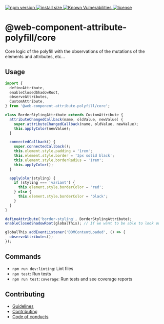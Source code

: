 <p>
    <a href="https://www.npmjs.com/package/@web-component-attribute-polyfill/core">
    <img src="https://img.shields.io/npm/v/@web-component-attribute-polyfill/core" alt="npm version">
  </a>

  <a href="https://packagephobia.now.sh/result?p=@web-component-attribute-polyfill/core">
    <img src="https://packagephobia.now.sh/badge?p=@web-component-attribute-polyfill/core" alt="install size">
  </a>

  <a href="https://snyk.io/test/github/rochejul/web-component-attribute-polyfill">
    <img src="https://snyk.io/test/github/rochejul/web-component-attribute-polyfill/badge.svg?targetFile=packages/core/package.json" alt="Known Vulnerabilities">
  </a>

  <a href="https://github.com/rochejul/web-component-attribute-polyfill/blob/main/LICENSE">
    <img src="https://img.shields.io/npm/l/@web-component-attribute-polyfill/core.svg" alt="license">
  </a>
</p>

# @web-component-attribute-polyfill/core

Core logic of the polyfill with the observations of the mutations of the elements and attributes, etc...

## Usage

```js
import {
  defineAttribute,
  enableClosedShadowRoot,
  observeAttributes,
  CustomAttribute,
} from '@web-component-attribute-polyfill/core';

class BorderStylingAttribute extends CustomAttribute {
  attributeChangedCallback(name, oldValue, newValue) {
    super.attributeChangedCallback(name, oldValue, newValue);
    this.applyColor(newValue);
  }

  connectedCallback() {
    super.connectedCallback();
    this.element.style.padding = '1rem';
    this.element.style.border = '3px solid black';
    this.element.style.borderRadius = '1rem';
    this.applyColor();
  }

  applyColor(styling) {
    if (styling === 'variant') {
      this.element.style.borderColor = 'red';
    } else {
      this.element.style.borderColor = 'black';
    }
  }
}

defineAttribute('border-styling', BorderStylingAttribute);
enableClosedShadowRoot(globalThis); // If we want to be able to look on closed shadow dom

globalThis.addEventListener('DOMContentLoaded', () => {
  observeAttributes();
});
```

## Commands

- `npm run dev:linting`: Lint files
- `npm test`: Run tests
- `npm run test:coverage`: Run tests and see coverage reports

## Contributing

- [Guidelines](../../docs/GUIDELINES.md)
- [Contributing](../../docs/CONTRIBUTING.md)
- [Code of conducts](../../docs/CODE_OF_CONDUCTS.md)

